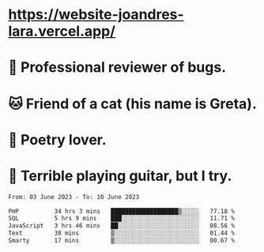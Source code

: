 # https://website-joandres-lara.vercel.app/
# 🐛 Professional reviewer of bugs.
# 🐱 Friend of a cat (his name is Greta).
# 📜 Poetry lover.
# 🎸 Terrible playing guitar, but I try.

<!--START_SECTION:waka-->

```txt
From: 03 June 2023 - To: 10 June 2023

PHP          34 hrs 3 mins   ███████████████████▒░░░░░   77.18 %
SQL          5 hrs 9 mins    ███░░░░░░░░░░░░░░░░░░░░░░   11.71 %
JavaScript   3 hrs 46 mins   ██░░░░░░░░░░░░░░░░░░░░░░░   08.56 %
Text         38 mins         ▒░░░░░░░░░░░░░░░░░░░░░░░░   01.44 %
Smarty       17 mins         ▒░░░░░░░░░░░░░░░░░░░░░░░░   00.67 %
```

<!--END_SECTION:waka-->
